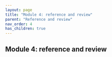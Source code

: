 ```yaml
---
layout: page
title: "Module 4: reference and review"
parent: "Reference and review"
nav_order: 4
has_children: true
---
```




## Module 4: reference and review